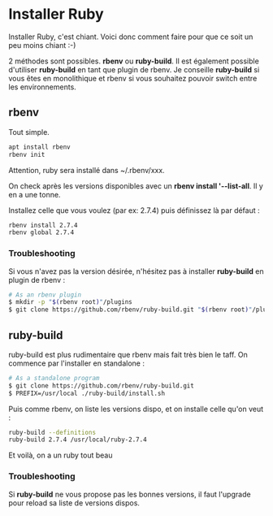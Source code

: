 # Installer Ruby

Installer Ruby, c'est chiant. Voici donc comment faire pour que ce soit
un peu moins chiant :-)

2 méthodes sont possibles. **rbenv** ou **ruby-build**. Il est également
possible d'utiliser **ruby-build** en tant que plugin de rbenv. Je
conseille **ruby-build** si vous êtes en monolithique et rbenv si vous
souhaitez pouvoir switch entre les environnements.

## rbenv

Tout simple.

```bash
apt install rbenv
rbenv init
```

Attention, ruby sera installé dans ~/.rbenv/xxx.

On check après les versions disponibles avec un **rbenv install
'--list-all**. Il y en a une tonne.

Installez celle que vous voulez (par ex: 2.7.4) puis définissez là par
défaut :

```bash
rbenv install 2.7.4
rbenv global 2.7.4
```

### Troubleshooting

Si vous n'avez pas la version désirée, n'hésitez pas à installer
**ruby-build** en plugin de rbenv :

```bash
# As an rbenv plugin
$ mkdir -p "$(rbenv root)"/plugins
$ git clone https://github.com/rbenv/ruby-build.git "$(rbenv root)"/plugins/ruby-build
```

## ruby-build

ruby-build est plus rudimentaire que rbenv mais fait très bien le taff.
On commence par l'installer en standalone :

```bash
# As a standalone program
$ git clone https://github.com/rbenv/ruby-build.git
$ PREFIX=/usr/local ./ruby-build/install.sh
```

Puis comme rbenv, on liste les versions dispo, et on installe celle
qu'on veut :

```bash
ruby-build --definitions
ruby-build 2.7.4 /usr/local/ruby-2.7.4
```

Et voilà, on a un ruby tout beau

### Troubleshooting

Si **ruby-build** ne vous propose pas les bonnes versions, il faut
l'upgrade pour reload sa liste de versions dispos.
